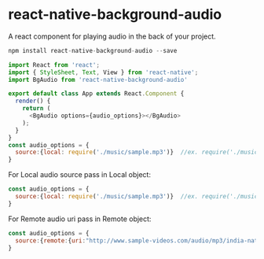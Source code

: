 # react-native-background-audio
A react component for playing audio in the back of your project.


```js
npm install react-native-background-audio --save
```

```js
import React from 'react';
import { StyleSheet, Text, View } from 'react-native';
import BgAudio from 'react-native-background-audio'

export default class App extends React.Component {
  render() {
    return (
      <BgAudio options={audio_options}></BgAudio>
    );
  }
}
const audio_options = {
  source:{local: require('./music/sample.mp3')}  //ex. require('./music/sample.mp3')
}
```

For Local audio source pass in Local object:
```js
const audio_options = {
  source:{local: require('./music/sample.mp3')}  //ex. require('./music/sample.mp3')
}
```
For Remote audio uri pass in Remote object:

```js
const audio_options = {
  source:{remote:{uri:"http://www.sample-videos.com/audio/mp3/india-national-anthem.mp3"}}
}
```

